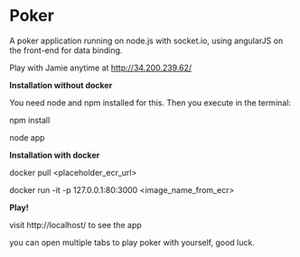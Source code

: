 Poker
=====

A poker application running on node.js with socket.io, using angularJS on the front-end for data binding.

Play with Jamie anytime at http://34.200.239.62/



**Installation without docker**

You need node and npm installed for this.
Then you execute in the terminal:

npm install

node app

**Installation with docker**

docker pull <placeholder_ecr_url>

docker run -it -p 127.0.0.1:80:3000 <image_name_from_ecr>

**Play!**

visit http://localhost/ to see the app

you can open multiple tabs to play poker with yourself, good luck.
